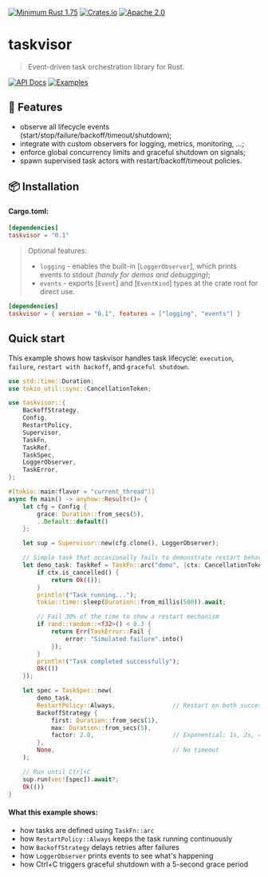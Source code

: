 [![Minimum Rust 1.75](https://img.shields.io/badge/rust-1.75%2B-orange.svg)](https://rust-lang.org)
[![Crates.io](https://img.shields.io/crates/v/taskvisor.svg)](https://crates.io/crates/taskvisor)
[![Apache 2.0](https://img.shields.io/badge/license-Apache2.0-orange.svg)](./LICENSE)

# taskvisor
> Event-driven task orchestration library for Rust.

<div>
  <a href="https://docs.rs/taskvisor/latest/taskvisor/"><img alt="API Docs" src="https://img.shields.io/badge/API%20Docs-4d76ae?style=for-the-badge&logo=rust&logoColor=white"></a>
  <a href="./examples/"><img alt="Examples" src="https://img.shields.io/badge/Examples-2ea44f?style=for-the-badge&logo=github&logoColor=white"></a>
</div>

## 📖 Features
- observe all lifecycle events (start/stop/failure/backoff/timeout/shutdown);
- integrate with custom observers for logging, metrics, monitoring, ...;
- enforce global concurrency limits and graceful shutdown on signals;
- spawn supervised task actors with restart/backoff/timeout policies.

## 📦 Installation
#### Cargo.toml:
```toml
[dependencies]
taskvisor = "0.1"
```

> Optional features:
>  - `logging` - enables the built-in [`LoggerObserver`], which prints events to stdout _(handy for demos and debugging)_;
>  - `events` - exports [`Event`] and [`EventKind`] types at the crate root for direct use.

```toml
[dependencies]
taskvisor = { version = "0.1", features = ["logging", "events"] }
```

## Quick start
This example shows how taskvisor handles task lifecycle: `execution`, `failure`, `restart with backoff`, and `graceful shutdown`.
```rust
use std::time::Duration;
use tokio_util::sync::CancellationToken;

use taskvisor::{
    BackoffStrategy, 
    Config, 
    RestartPolicy, 
    Supervisor,
    TaskFn, 
    TaskRef, 
    TaskSpec, 
    LoggerObserver, 
    TaskError,
};

#[tokio::main(flavor = "current_thread")]
async fn main() -> anyhow::Result<()> {
    let cfg = Config {
        grace: Duration::from_secs(5),
        ..Default::default()
    };

    let sup = Supervisor::new(cfg.clone(), LoggerObserver);

    // Simple task that occasionally fails to demonstrate restart behavior
    let demo_task: TaskRef = TaskFn::arc("demo", |ctx: CancellationToken| async move {
        if ctx.is_cancelled() {
            return Ok(());
        }
        println!("Task running...");
        tokio::time::sleep(Duration::from_millis(500)).await;

        // Fail 30% of the time to show a restart mechanism
        if rand::random::<f32>() < 0.3 {
            return Err(TaskError::Fail {
                error: "Simulated failure".into()
            });
        }
        println!("Task completed successfully");
        Ok(())
    });

    let spec = TaskSpec::new(
        demo_task,
        RestartPolicy::Always,                // Restart on both success and failure
        BackoffStrategy {
            first: Duration::from_secs(1),
            max: Duration::from_secs(5),
            factor: 2.0,                      // Exponential: 1s, 2s, 4s, 5s (capped)
        },
        None,                                 // No timeout
    );

    // Run until Ctrl+C
    sup.run(vec![spec]).await?;
    Ok(())
}
```

#### What this example shows:
- how tasks are defined using `TaskFn::arc`
- how `RestartPolicy::Always` keeps the task running continuously
- how `BackoffStrategy` delays retries after failures
- how `LoggerObserver` prints events to see what's happening
- how Ctrl+C triggers graceful shutdown with a 5-second grace period
